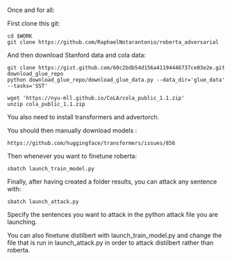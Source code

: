 Once and for all:

First clone this git:

```
cd $WORK
git clone https://github.com/RaphaelNotarantonio/roberta_adversarial
```

And then download Stanford data and cola data:

```
git clone https://gist.github.com/60c2bdb54d156a41194446737ce03e2e.git download_glue_repo
python download_glue_repo/download_glue_data.py --data_dir='glue_data' --tasks='SST'

wget 'https://nyu-mll.github.io/CoLA/cola_public_1.1.zip'
unzip cola_public_1.1.zip
```

You also need to install transformers and advertorch.

You should then manually download models :

```
https://github.com/huggingface/transformers/issues/856
```

Then whenever you want to finetune roberta:

```
sbatch launch_train_model.py
```

Finally, after having created a folder results, you can attack any sentence with:

```
sbatch launch_attack.py  
```

Specify the sentences you want to attack in the python attack file you are launching.


You can also finetune distilbert with launch_train_model.py and change the file that is run in launch_attack.py in order to attack distilbert rather than roberta.

